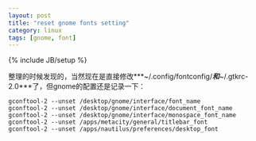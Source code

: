 ```yaml
---
layout: post
title: "reset gnome fonts setting"
category: linux
tags: [gnome, font]
---
```

{% include JB/setup %}

整理的时候发现的，当然现在是直接修改***~/.config/fontconfig/***和***~/.gtkrc-2.0***了，但gnome的配置还是记录一下：

```
gconftool-2 --unset /desktop/gnome/interface/font_name
gconftool-2 --unset /desktop/gnome/interface/document_font_name
gconftool-2 --unset /desktop/gnome/interface/monospace_font_name
gconftool-2 --unset /apps/metacity/general/titlebar_font
gconftool-2 --unset /apps/nautilus/preferences/desktop_font
```
